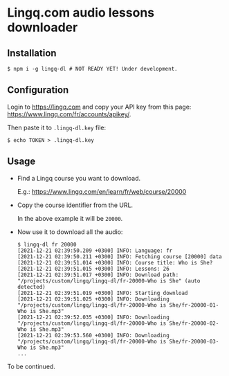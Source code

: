# Lingq.com audio lessons downloader

## Installation

```
$ npm i -g lingq-dl # NOT READY YET! Under development.
```

## Configuration

Login to https://lingq.com and copy your API key from this page: https://www.lingq.com/fr/accounts/apikey/.

Then paste it to `.lingq-dl.key` file:

```
$ echo TOKEN > .lingq-dl.key
```

## Usage

- Find a Lingq course you want to download. 

  E.g.: https://www.lingq.com/en/learn/fr/web/course/20000


- Copy the course identifier from the URL.

  In the above example it will be `20000`.


- Now use it to download all the audio:

    ```
    $ lingq-dl fr 20000
  [2021-12-21 02:39:50.209 +0300] INFO: Language: fr
  [2021-12-21 02:39:50.211 +0300] INFO: Fetching course [20000] data
  [2021-12-21 02:39:51.014 +0300] INFO: Course title: Who is She?
  [2021-12-21 02:39:51.015 +0300] INFO: Lessons: 26
  [2021-12-21 02:39:51.017 +0300] INFO: Download path: "/projects/custom/lingq/lingq-dl/fr-20000-Who is She" (auto detected)
  [2021-12-21 02:39:51.019 +0300] INFO: Starting download
  [2021-12-21 02:39:51.025 +0300] INFO: Downloading "/projects/custom/lingq/lingq-dl/fr-20000-Who is She/fr-20000-01-Who is She.mp3"
  [2021-12-21 02:39:52.035 +0300] INFO: Downloading "/projects/custom/lingq/lingq-dl/fr-20000-Who is She/fr-20000-02-Who is She.mp3"
  [2021-12-21 02:39:53.560 +0300] INFO: Downloading "/projects/custom/lingq/lingq-dl/fr-20000-Who is She/fr-20000-03-Who is She.mp3"
  ...
    ```

To be continued.
